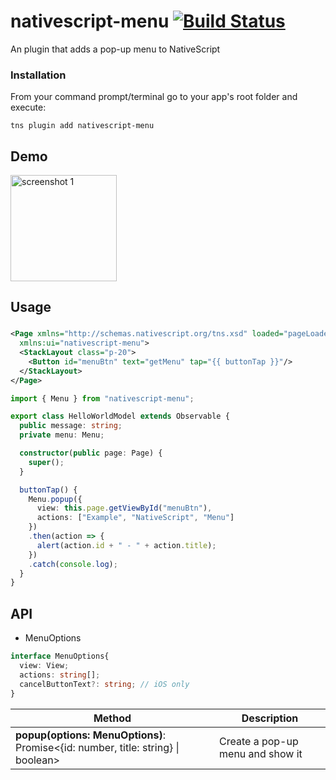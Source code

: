 # nativescript-menu [![Build Status](https://travis-ci.org/xlmnxp/nativescript-menu.svg?branch=master)](https://travis-ci.org/xlmnxp/nativescript-menu)

An plugin that adds a pop-up menu to NativeScript

### Installation

From your command prompt/terminal go to your app's root folder and execute:

`tns plugin add nativescript-menu`

## Demo

<img alt="screenshot 1" src="https://raw.githubusercontent.com/xlmnxp/nativescript-menu/master/screenshots/screenshotAndroid.gif" width="170">

## Usage

###

```XML
<Page xmlns="http://schemas.nativescript.org/tns.xsd" loaded="pageLoaded" class="page"
  xmlns:ui="nativescript-menu">
  <StackLayout class="p-20">
    <Button id="menuBtn" text="getMenu" tap="{{ buttonTap }}"/>
  </StackLayout>
</Page>
```

```typescript
import { Menu } from "nativescript-menu";

export class HelloWorldModel extends Observable {
  public message: string;
  private menu: Menu;

  constructor(public page: Page) {
    super();
  }

  buttonTap() {
    Menu.popup({
      view: this.page.getViewById("menuBtn"),
      actions: ["Example", "NativeScript", "Menu"]
    })
    .then(action => {
      alert(action.id + " - " + action.title);
    })
    .catch(console.log);
  }
}
```

## API

- MenuOptions
```typescript
interface MenuOptions{
  view: View;
  actions: string[];
  cancelButtonText?: string; // iOS only
}
```

| Method                                                      | Description                      |
| ----------------------------------------------------------- | -------------------------------- |
| **popup(options: MenuOptions)**: Promise<{id: number, title: string} \| boolean> | Create a pop-up menu and show it |
